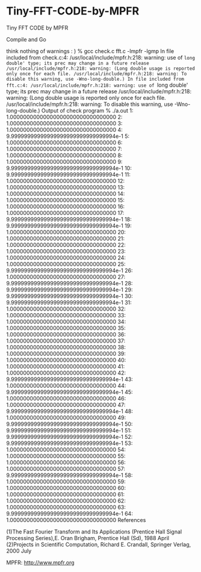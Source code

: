 # Tiny-FFT-CODE-by-MPFR
Tiny FFT CODE by MPFR


Compile and Go

think nothing of warnings : )
% gcc check.c fft.c -lmpfr -lgmp
In file included from check.c:4:
/usr/local/include/mpfr.h:218: warning: use of `long double' type; its prec may change in a future release
/usr/local/include/mpfr.h:218: warning: (Long double usage is reported only once for each file.
/usr/local/include/mpfr.h:218: warning: To disable this warning, use -Wno-long-double.)
In file included from fft.c:4:
/usr/local/include/mpfr.h:218: warning: use of `long double' type; its prec may change in a future release
/usr/local/include/mpfr.h:218: warning: (Long double usage is reported only once for each file.
/usr/local/include/mpfr.h:218: warning: To disable this warning, use -Wno-long-double.)
Output of check program
% ./a.out 
1: 1.00000000000000000000000000000000
2: 1.00000000000000000000000000000000
3: 1.00000000000000000000000000000000
4: 9.99999999999999999999999999999994e-1
5: 1.00000000000000000000000000000000
6: 1.00000000000000000000000000000000
7: 1.00000000000000000000000000000000
8: 1.00000000000000000000000000000000
9: 9.99999999999999999999999999999994e-1
10: 9.99999999999999999999999999999994e-1
11: 1.00000000000000000000000000000000
12: 1.00000000000000000000000000000000
13: 1.00000000000000000000000000000000
14: 1.00000000000000000000000000000000
15: 1.00000000000000000000000000000000
16: 1.00000000000000000000000000000000
17: 9.99999999999999999999999999999994e-1
18: 9.99999999999999999999999999999994e-1
19: 1.00000000000000000000000000000000
20: 1.00000000000000000000000000000000
21: 1.00000000000000000000000000000000
22: 1.00000000000000000000000000000000
23: 1.00000000000000000000000000000000
24: 1.00000000000000000000000000000000
25: 9.99999999999999999999999999999994e-1
26: 1.00000000000000000000000000000000
27: 9.99999999999999999999999999999994e-1
28: 9.99999999999999999999999999999994e-1
29: 9.99999999999999999999999999999994e-1
30: 9.99999999999999999999999999999994e-1
31: 1.00000000000000000000000000000000
32: 1.00000000000000000000000000000000
33: 1.00000000000000000000000000000000
34: 1.00000000000000000000000000000000
35: 1.00000000000000000000000000000000
36: 1.00000000000000000000000000000000
37: 1.00000000000000000000000000000000
38: 1.00000000000000000000000000000000
39: 1.00000000000000000000000000000000
40: 1.00000000000000000000000000000000
41: 1.00000000000000000000000000000000
42: 9.99999999999999999999999999999994e-1
43: 1.00000000000000000000000000000000
44: 9.99999999999999999999999999999994e-1
45: 1.00000000000000000000000000000000
46: 1.00000000000000000000000000000000
47: 9.99999999999999999999999999999994e-1
48: 1.00000000000000000000000000000000
49: 9.99999999999999999999999999999994e-1
50: 9.99999999999999999999999999999994e-1
51: 9.99999999999999999999999999999994e-1
52: 9.99999999999999999999999999999994e-1
53: 1.00000000000000000000000000000000
54: 1.00000000000000000000000000000000
55: 1.00000000000000000000000000000000
56: 1.00000000000000000000000000000000
57: 9.99999999999999999999999999999994e-1
58: 1.00000000000000000000000000000000
59: 1.00000000000000000000000000000000
60: 1.00000000000000000000000000000000
61: 1.00000000000000000000000000000000
62: 1.00000000000000000000000000000000
63: 9.99999999999999999999999999999994e-1
64: 1.00000000000000000000000000000000
References

(1)The Fast Fourier Transform and Its Applications (Prentice Hall Signal Processing Series),E. Oran Brigham, Prentice Hall (Sd), 1988 April
(2)Projects in Scientific Computation, Richard E. Crandall, Springer Verlag, 2000 July

MPFR: 
http://www.mpfr.org

